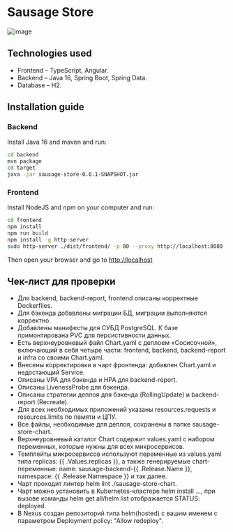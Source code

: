 # Sausage Store

![image](https://user-images.githubusercontent.com/9394918/121517767-69db8a80-c9f8-11eb-835a-e98ca07fd995.png)


## Technologies used

* Frontend – TypeScript, Angular.
* Backend  – Java 16, Spring Boot, Spring Data.
* Database – H2.

## Installation guide
### Backend

Install Java 16 and maven and run:

```bash
cd backend
mvn package
cd target
java -jar sausage-store-0.0.1-SNAPSHOT.jar
```

### Frontend

Install NodeJS and npm on your computer and run:

```bash
cd frontend
npm install
npm run build
npm install -g http-server
sudo http-server ./dist/frontend/ -p 80 --proxy http://localhost:8080
```

Then open your browser and go to [http://localhost](http://localhost)

## Чек-лист для проверки
- Для backend, backend-report, frontend описаны корректные Dockerfiles.
- Для бэкенда добавлены миграции БД, миграции выполняются корректно.
- Добавлены манифесты для СУБД PostgreSQL. К базе примонтирована PVC для персистивности данных.
- Есть верхнеуровневый файл Chart.yaml с деплоем «Сосисочной», включающий в себя четыре части: frontend, backend, backend-report и infra со своими Chart.yaml.
- Внесены корректировки в чарт фронтенда: добавлен Chart.yaml и недостающий Service.
- Описаны VPA для бэкенда и HPA для backend-report.
- Описаны LivenessProbe для бэкенда.
- Описаны стратегии деплоя для бэкенда (RollingUpdate) и backend-report (Recreate).
- Для всех необходимых приложений указаны resources.requests и resources.limits по памяти и ЦПУ.
- Все файлы, необходимые для деплоя, сохранены в папке sausage-store-chart.
- Верхнеуровневый каталог Chart содержит values.yaml с набором переменных, которые нужны для всех микросервисов.
- Темплейты микросервисов используют переменные из values.yaml типа replicas: {{ .Values.replicas }}, а также генерируемые chart-переменные: name: sausage-backend-{{ .Release.Name }}, namespace: {{ .Release.Namespace }} и так далее.
- Чарт проходит линтер helm lint ./sausage-store-chart.
- Чарт можно установить в Kubernetes-кластере helm install ..., при вызове команды helm get all/helm list отображается STATUS: deployed.
- В Nexus создан репозиторий типа helm(hosted) с вашим именем с параметром Deployment policy: "Allow redeploy".